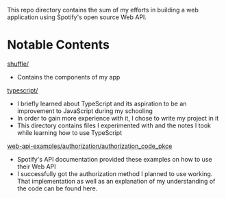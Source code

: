 This repo directory contains the sum of my efforts in building a web application using Spotify's open source Web API.

# Notable Contents

[shuffle/](./shuffle/)
- Contains the components of my app

[typescript/](./typescript/)
- I briefly learned about TypeScript and its aspiration to be an improvement to JavaScript during my schooling
- In order to gain more experience with it, I chose to write my project in it
- This directory contains files I experimented with and the notes I took while learning how to use TypeScript

[web-api-examples/authorization/authorization_code_pkce](./web-api-examples/authorization/authorization_code_pkce/)
- Spotify's API documentation provided these examples on how to use their Web API
- I successfully got the authorization method I planned to use working.  That implementation as well as an explanation of my understanding of the code can be found here.
